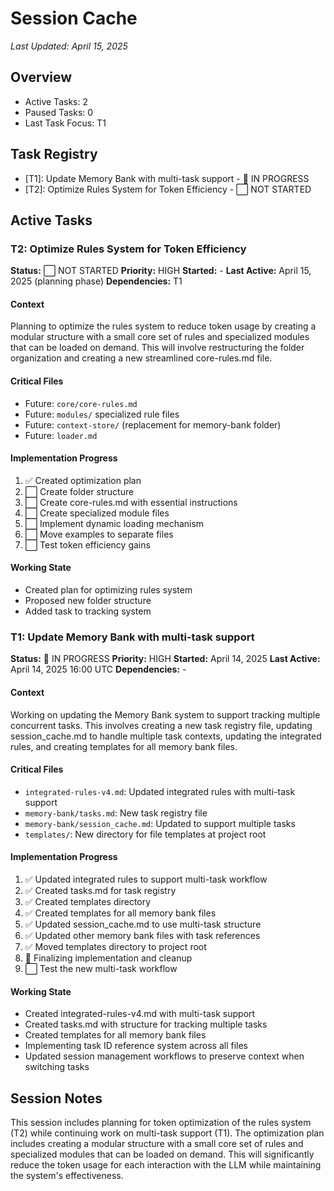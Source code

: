 # Session Cache

*Last Updated: April 15, 2025*

## Overview
- Active Tasks: 2
- Paused Tasks: 0
- Last Task Focus: T1

## Task Registry
- [T1]: Update Memory Bank with multi-task support - 🔄 IN PROGRESS
- [T2]: Optimize Rules System for Token Efficiency - ⬜ NOT STARTED

## Active Tasks

### T2: Optimize Rules System for Token Efficiency
**Status:** ⬜ NOT STARTED
**Priority:** HIGH
**Started:** -
**Last Active:** April 15, 2025 (planning phase)
**Dependencies:** T1

#### Context
Planning to optimize the rules system to reduce token usage by creating a modular structure with a small core set of rules and specialized modules that can be loaded on demand. This will involve restructuring the folder organization and creating a new streamlined core-rules.md file.

#### Critical Files
- Future: `core/core-rules.md`
- Future: `modules/` specialized rule files
- Future: `context-store/` (replacement for memory-bank folder)
- Future: `loader.md`

#### Implementation Progress
1. ✅ Created optimization plan
2. ⬜ Create folder structure
3. ⬜ Create core-rules.md with essential instructions
4. ⬜ Create specialized module files
5. ⬜ Implement dynamic loading mechanism
6. ⬜ Move examples to separate files
7. ⬜ Test token efficiency gains

#### Working State
- Created plan for optimizing rules system
- Proposed new folder structure
- Added task to tracking system

### T1: Update Memory Bank with multi-task support
**Status:** 🔄 IN PROGRESS
**Priority:** HIGH
**Started:** April 14, 2025
**Last Active:** April 14, 2025 16:00 UTC
**Dependencies:** -

#### Context
Working on updating the Memory Bank system to support tracking multiple concurrent tasks. This involves creating a new task registry file, updating session_cache.md to handle multiple task contexts, updating the integrated rules, and creating templates for all memory bank files.

#### Critical Files
- `integrated-rules-v4.md`: Updated integrated rules with multi-task support
- `memory-bank/tasks.md`: New task registry file
- `memory-bank/session_cache.md`: Updated to support multiple tasks
- `templates/`: New directory for file templates at project root

#### Implementation Progress
1. ✅ Updated integrated rules to support multi-task workflow
2. ✅ Created tasks.md for task registry
3. ✅ Created templates directory
4. ✅ Created templates for all memory bank files
5. ✅ Updated session_cache.md to use multi-task structure
6. ✅ Updated other memory bank files with task references
7. ✅ Moved templates directory to project root
8. 🔄 Finalizing implementation and cleanup
9. ⬜ Test the new multi-task workflow

#### Working State
- Created integrated-rules-v4.md with multi-task support
- Created tasks.md with structure for tracking multiple tasks
- Created templates for all memory bank files
- Implementing task ID reference system across all files
- Updated session management workflows to preserve context when switching tasks

## Session Notes
This session includes planning for token optimization of the rules system (T2) while continuing work on multi-task support (T1). The optimization plan includes creating a modular structure with a small core set of rules and specialized modules that can be loaded on demand. This will significantly reduce the token usage for each interaction with the LLM while maintaining the system's effectiveness.
